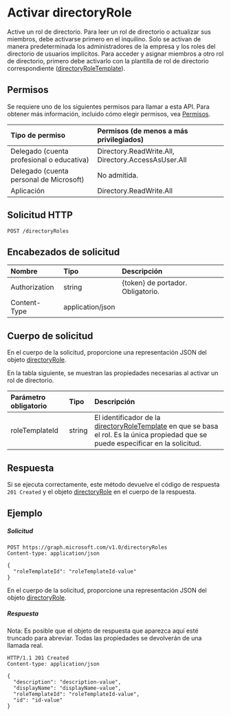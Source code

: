 # <a name="activate-directoryrole"></a>Activar directoryRole

Active un rol de directorio. Para leer un rol de directorio o actualizar sus miembros, debe activarse primero en el inquilino. Solo se activan de manera predeterminada los administradores de la empresa y los roles del directorio de usuarios implícitos. Para acceder y asignar miembros a otro rol de directorio, primero debe activarlo con la plantilla de rol de directorio correspondiente ([directoryRoleTemplate](../resources/directoryroletemplate.md)).

## <a name="permissions"></a>Permisos
Se requiere uno de los siguientes permisos para llamar a esta API. Para obtener más información, incluido cómo elegir permisos, vea [Permisos](../../../concepts/permissions_reference.md).

|Tipo de permiso      | Permisos (de menos a más privilegiados)              |
|:--------------------|:---------------------------------------------------------|
|Delegado (cuenta profesional o educativa) | Directory.ReadWrite.All, Directory.AccessAsUser.All    |
|Delegado (cuenta personal de Microsoft) | No admitida.    |
|Aplicación | Directory.ReadWrite.All |

## <a name="http-request"></a>Solicitud HTTP
<!-- { "blockType": "ignored" } -->
```http
POST /directoryRoles

```
## <a name="request-headers"></a>Encabezados de solicitud
| Nombre       | Tipo | Descripción|
|:---------------|:--------|:----------|
| Authorization  | string  | {token} de portador. Obligatorio. |
| Content-Type  | application/json  |

## <a name="request-body"></a>Cuerpo de solicitud
En el cuerpo de la solicitud, proporcione una representación JSON del objeto [directoryRole](../resources/directoryrole.md).

En la tabla siguiente, se muestran las propiedades necesarias al activar un rol de directorio.

|Parámetro obligatorio | Tipo | Descripción|
|:---------|:---------|:---------|
|roleTemplateId | string | El identificador de la [directoryRoleTemplate](../resources/directoryroletemplate.md) en que se basa el rol. Es la única propiedad que se puede especificar en la solicitud.|

## <a name="response"></a>Respuesta

Si se ejecuta correctamente, este método devuelve el código de respuesta `201 Created` y el objeto [directoryRole](../resources/directoryrole.md) en el cuerpo de la respuesta.

## <a name="example"></a>Ejemplo
##### <a name="request"></a>Solicitud

<!-- {
  "blockType": "request",
  "name": "create_directoryrole_from_directoryroles"
}-->
```http
POST https://graph.microsoft.com/v1.0/directoryRoles
Content-type: application/json

{
  "roleTemplateId": "roleTemplateId-value"
}
```
En el cuerpo de la solicitud, proporcione una representación JSON del objeto [directoryRole](../resources/directoryrole.md).
##### <a name="response"></a>Respuesta
Nota: Es posible que el objeto de respuesta que aparezca aquí esté truncado para abreviar. Todas las propiedades se devolverán de una llamada real.
<!-- {
  "blockType": "response",
  "truncated": true,
  "@odata.type": "microsoft.graph.directoryRole"
} -->
```http
HTTP/1.1 201 Created
Content-type: application/json

{
  "description": "description-value",
  "displayName": "displayName-value",
  "roleTemplateId": "roleTemplateId-value",
  "id": "id-value"
}
```

<!-- uuid: 8fcb5dbc-d5aa-4681-8e31-b001d5168d79
2015-10-25 14:57:30 UTC -->
<!-- {
  "type": "#page.annotation",
  "description": "Create directoryRole",
  "keywords": "",
  "section": "documentation",
  "tocPath": ""
}-->
